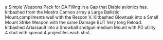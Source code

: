 a Simple Weapons Pack for DA Filling in a Gap that Diable avionics has.
kitbashed from the Mostro Cannon array a Large Ballistic Mount,compliments well with the Rescon V.
Kitbashed Glowtusk into a Small Mount Strike Weapon with the same Damage BUT Very long Reload.
kitbashed Artassault into a Snowball shotgun medium Mount with PD utility 4 shot with spread 4 projectiles each shot.
